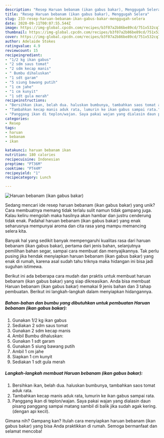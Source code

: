 ```yaml
---
description: "Resep Haruan bebanam (ikan gabus bakar), Menggugah Selera"
title: "Resep Haruan bebanam (ikan gabus bakar), Menggugah Selera"
slug: 233-resep-haruan-bebanam-ikan-gabus-bakar-menggugah-selera
date: 2020-09-11T00:07:55.544Z
image: https://img-global.cpcdn.com/recipes/b3f07a2b86be89cd/751x532cq70/haruan-bebanam-ikan-gabus-bakar-foto-resep-utama.jpg
thumbnail: https://img-global.cpcdn.com/recipes/b3f07a2b86be89cd/751x532cq70/haruan-bebanam-ikan-gabus-bakar-foto-resep-utama.jpg
cover: https://img-global.cpcdn.com/recipes/b3f07a2b86be89cd/751x532cq70/haruan-bebanam-ikan-gabus-bakar-foto-resep-utama.jpg
author: Adelaide Stokes
ratingvalue: 4.9
reviewcount: 15
recipeingredient:
- "1/2 kg ikan gabus"
- "2 sdm saus tomat"
- "2 sdm kecap manis"
- " Bumbu dihaluskan"
- "1 sdt garam"
- "5 siung bawang putih"
- "1 cm jahe"
- "1 cm kunyit"
- "1 sdt gula merah"
recipeinstructions:
- "Bersihkan ikan, belah dua. haluskan bumbunya, tambahkan saos tomat aduk rata."
- "Tambahkan kecap manis aduk rata, lumurin ke ikan gabus sampai rata."
- "Panggang ikan di teplon/wajan. Saya pakai wajan yang dialasin daun pisang panggang sampai matang sambil di balik jika sudah agak kering. (dengan api kecil)."
categories:
- Resep
tags:
- haruan
- bebanam
- ikan

katakunci: haruan bebanam ikan 
nutrition: 180 calories
recipecuisine: Indonesian
preptime: "PT36M"
cooktime: "PT44M"
recipeyield: "1"
recipecategory: Lunch

---
```



![Haruan bebanam (ikan gabus bakar)](https://img-global.cpcdn.com/recipes/b3f07a2b86be89cd/751x532cq70/haruan-bebanam-ikan-gabus-bakar-foto-resep-utama.jpg)

Sedang mencari ide resep haruan bebanam (ikan gabus bakar) yang unik? Cara membuatnya memang tidak terlalu sulit namun tidak gampang juga. Kalau keliru mengolah maka hasilnya akan hambar dan justru cenderung tidak enak. Padahal haruan bebanam (ikan gabus bakar) yang enak seharusnya mempunyai aroma dan cita rasa yang mampu memancing selera kita.

Banyak hal yang sedikit banyak mempengaruhi kualitas rasa dari haruan bebanam (ikan gabus bakar), pertama dari jenis bahan, selanjutnya pemilihan bahan segar, sampai cara membuat dan menyajikannya. Tak perlu pusing jika hendak menyiapkan haruan bebanam (ikan gabus bakar) yang enak di rumah, karena asal sudah tahu triknya maka hidangan ini bisa jadi suguhan istimewa.




Berikut ini ada beberapa cara mudah dan praktis untuk membuat haruan bebanam (ikan gabus bakar) yang siap dikreasikan. Anda bisa membuat Haruan bebanam (ikan gabus bakar) memakai 9 jenis bahan dan 3 tahap pembuatan. Berikut ini langkah-langkah dalam menyiapkan hidangannya.

<!--inarticleads1-->

##### Bahan-bahan dan bumbu yang dibutuhkan untuk pembuatan Haruan bebanam (ikan gabus bakar):

1. Gunakan 1/2 kg ikan gabus
1. Sediakan 2 sdm saus tomat
1. Gunakan 2 sdm kecap manis
1. Ambil  Bumbu dihaluskan:
1. Gunakan 1 sdt garam
1. Gunakan 5 siung bawang putih
1. Ambil 1 cm jahe
1. Siapkan 1 cm kunyit
1. Sediakan 1 sdt gula merah




<!--inarticleads2-->

##### Langkah-langkah membuat Haruan bebanam (ikan gabus bakar):

1. Bersihkan ikan, belah dua. haluskan bumbunya, tambahkan saos tomat aduk rata.
1. Tambahkan kecap manis aduk rata, lumurin ke ikan gabus sampai rata.
1. Panggang ikan di teplon/wajan. Saya pakai wajan yang dialasin daun pisang panggang sampai matang sambil di balik jika sudah agak kering. (dengan api kecil).




Gimana nih? Gampang kan? Itulah cara menyiapkan haruan bebanam (ikan gabus bakar) yang bisa Anda praktikkan di rumah. Semoga bermanfaat dan selamat mencoba!
